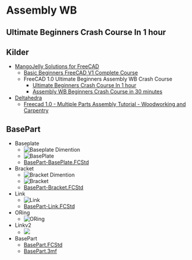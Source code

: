 # Assembly WB

## Ultimate Beginners Crash Course In 1 hour

## Kilder

* [MangoJelly Solutions for FreeCAD](https://www.youtube.com/@MangoJellySolutions)
  * [Basic Beginners FreeCAD V1 Complete Course](https://www.youtube.com/playlist?list=PLWuyJLVUNtc3UYXXfSglVpfWdX31F-e5S)
  * FreeCAD 1.0 Ultimate Beginners Assembly WB Crash Course
    * [Ultimate Beginners Crash Course In 1 hour](https://youtu.be/ZPsLhvgU8kc)
    * [Assembly WB Beginners Crash Course in 30 minutes](https://youtu.be/p2yDGlv5wI0)
* [Deltahedra](https://www.youtube.com/playlist?list=PLvYFiDTG74hrGN8h51IQZte2KRc4TnZep)
  * [Freecad 1.0 - Multiple Parts Assembly Tutorial - Woodworking and Carpentry](https://youtu.be/oWCbEl0Eeh8?list=PLvYFiDTG74hrGN8h51IQZte2KRc4TnZep)

## BasePart

* Baseplate
  * ![Baseplate Dimention](./Images/Skærmbillede%20fra%202025-02-18%2015-08-53.png)
  * ![BasePlate](./Images/Skærmbillede%20fra%202025-02-18%2015-49-50.png)
  * [BasePart-BasePlate.FCStd](./BasePart-BasePlate.FCStd)
* Bracket
  * ![Bracket Dimention](./Images/Skærmbillede%20fra%202025-02-18%2015-51-12.png)
  * ![Bracket](./Images/Skærmbillede%20fra%202025-02-18%2021-09-20.png)
  * [BasePart-Bracket.FCStd](./BasePart-Bracket.FCStd)
* Link
  * ![Link](./Images/Skærmbillede%20fra%202025-02-18%2021-10-19.png)
  * [BasePart-Link.FCStd](./BasePart-Link.FCStd)
* ORing
  * ![ORing](./Images/Skærmbillede%20fra%202025-02-18%2021-17-38.png)
* Linkv2
  * ![](./Images/Skærmbillede%20fra%202025-02-25%2017-18-50.png)
* BasePart
  * [BasePart.FCStd](./BasePart.FCStd)
  * [BasePart.3mf](./BasePart.3mf)
